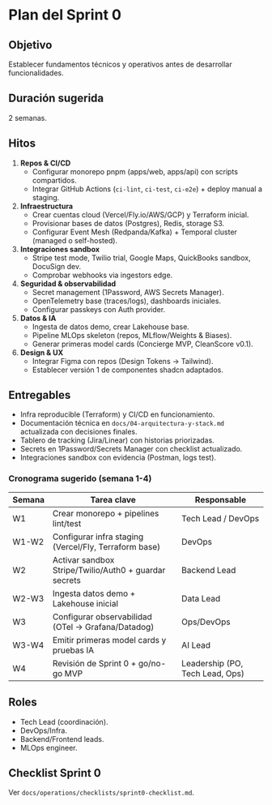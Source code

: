 # Plan del Sprint 0

## Objetivo

Establecer fundamentos técnicos y operativos antes de desarrollar funcionalidades.

## Duración sugerida

2 semanas.

## Hitos

1. **Repos & CI/CD**
   - Configurar monorepo pnpm (apps/web, apps/api) con scripts compartidos.
   - Integrar GitHub Actions (`ci-lint`, `ci-test`, `ci-e2e`) + deploy manual a staging.
2. **Infraestructura**
   - Crear cuentas cloud (Vercel/Fly.io/AWS/GCP) y Terraform inicial.
   - Provisionar bases de datos (Postgres), Redis, storage S3.
   - Configurar Event Mesh (Redpanda/Kafka) + Temporal cluster (managed o self-hosted).
3. **Integraciones sandbox**
   - Stripe test mode, Twilio trial, Google Maps, QuickBooks sandbox, DocuSign dev.
   - Comprobar webhooks via ingestors edge.
4. **Seguridad & observabilidad**
   - Secret management (1Password, AWS Secrets Manager).
   - OpenTelemetry base (traces/logs), dashboards iniciales.
   - Configurar passkeys con Auth provider.
5. **Datos & IA**
   - Ingesta de datos demo, crear Lakehouse base.
   - Pipeline MLOps skeleton (repos, MLflow/Weights & Biases).
   - Generar primeras model cards (Concierge MVP, CleanScore v0.1).
6. **Design & UX**
   - Integrar Figma con repos (Design Tokens -> Tailwind).
   - Establecer versión 1 de componentes shadcn adaptados.

## Entregables

- Infra reproducible (Terraform) y CI/CD en funcionamiento.
- Documentación técnica en `docs/04-arquitectura-y-stack.md` actualizada con decisiones finales.
- Tablero de tracking (Jira/Linear) con historias priorizadas.
- Secrets en 1Password/Secrets Manager con checklist actualizado.
- Integraciones sandbox con evidencia (Postman, logs test).

### Cronograma sugerido (semana 1-4)

| Semana | Tarea clave                                           | Responsable                     |
| ------ | ----------------------------------------------------- | ------------------------------- |
| W1     | Crear monorepo + pipelines lint/test                  | Tech Lead / DevOps              |
| W1-W2  | Configurar infra staging (Vercel/Fly, Terraform base) | DevOps                          |
| W2     | Activar sandbox Stripe/Twilio/Auth0 + guardar secrets | Backend Lead                    |
| W2-W3  | Ingesta datos demo + Lakehouse inicial                | Data Lead                       |
| W3     | Configurar observabilidad (OTel → Grafana/Datadog)    | Ops/DevOps                      |
| W3-W4  | Emitir primeras model cards y pruebas IA              | AI Lead                         |
| W4     | Revisión de Sprint 0 + go/no-go MVP                   | Leadership (PO, Tech Lead, Ops) |

## Roles

- Tech Lead (coordinación).
- DevOps/Infra.
- Backend/Frontend leads.
- MLOps engineer.

## Checklist Sprint 0

Ver `docs/operations/checklists/sprint0-checklist.md`.
